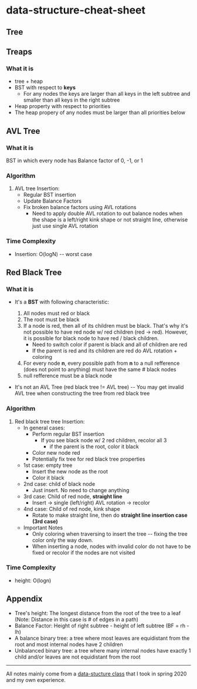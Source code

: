 # data-structure-cheat-sheet

## Tree

## Treaps

### What it is
- tree + heap
- BST with respect to **keys**
    - For any nodes the keys are larger than all keys in the left subtree and smaller than all keys in the right subtree
- Heap property with respect to priorities
- The heap propery of any nodes must be larger than all priorities below

## AVL Tree

### What it is
BST in which every node has Balance factor of 0, -1, or 1

### Algorithm
1. AVL tree Insertion:
    - Regular BST insertion
    - Update Balance Factors
    - Fix broken balance factors using AVL rotations
        - Need to apply double AVL rotation to out balance nodes when the shape is a left/right kink shape or not straight line, otherwise just use single AVL rotation 

### Time Complexity
- Insertion: O(logN) -- worst case

## Red Black Tree


### What it is

 - It's a **BST** with following characteristic:
    1. All nodes must red or black
    2. The root must be black
    3. If a node is red, then all of its children must be black. That's why it's not possible to have red node w/ red children (red -> red). However, it is possible for black node to have red / black children. 
        - Need to switch color if parent is black and all of children are red
        - If the parent is red and its children are red do AVL rotation + coloring
    4. For every node **n**, every possible path from **n** to a null refference (does not point to anything) must have the same # black nodes
    5. null refference must be a black node
    
 - It's not an AVL Tree (red black tree != AVL tree) -- You may get invalid AVL tree when constructing the tree from red black tree

### Algorithm
1. Red black tree tree Insertion:
    - In general cases:
        - Perform regular BST insertion
            - If you see black node w/ 2 red children, recolor all 3
                - if the parent is the root, color it black
        - Color new node red
        - Potentially fix tree for red black tree properties
    - 1st case: empty tree
        - Insert the new node as the root
        - Color it black
    - 2nd case: child of black node
        - Just insert. No need to change anything
    - 3rd case: Child of red node, **straight line**
        - Insert -> single (left/right) AVL rotation -> recolor
    - 4nd case: Child of red node, kink shape
        - Rotate to make straight line, then do **straight line insertion case (3rd case)** 
    - Important Notes
        - Only coloring when traversing to insert the tree -- fixing the tree color only the way down.
        - When inserting a node, nodes with invalid color do not have to be fixed or recolor if the nodes are not visited
    

### Time Complexity
- height: O(logn)

## Appendix
- Tree's height: The longest distance from the root of the tree to a leaf (Note: Distance in this case is # of edges in a path)
- Balance Factor: Height of right subtree - height of left subtree (BF = rh -lh)
- A balance binary tree: a tree where most leaves are equidistant from the root and most internal nodes have 2 children
- Unbalanced binary tree: a tree where many internal nodes have exactly 1 child and/or leaves are not equidistant from the root

---
All notes mainly come from a [data-stucture class](https://ucsd-cse100-s20.github.io/) that I took in spring 2020 and my own experience.
 
